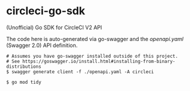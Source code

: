 # circleci-go-sdk
(Unofficial) Go SDK for CircleCI V2 API

The code here is auto-generated via go-swagger and the _openapi.yaml_ (Swagger 2.0) API definition.

```console
# Assumes you have go-swagger installed outside of this project.
# See https://goswagger.io/install.html#installing-from-binary-distributions
$ swagger generate client -f ./openapi.yaml -A circleci

$ go mod tidy
```
